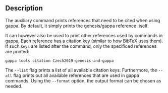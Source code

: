 ## Description

The auxiliary command prints references that need to be cited when using gappa. By default, it simply prints the genesis/gappa reference itself.

It can however also be used to print other references used by commands in gappa. Each reference has a citation key (similar to how BibTeX uses them). If such `keys` are listed after the command, only the specificed references are printed:

    gappa tools citation Czech2019-genesis-and-gappa

The `--list` flag prints a list of all available citation keys.
Furthermore, the `--all` flag prints out all available references that are used in gappa commands.
Using the `--format` option, the output format can be chosen as needed.
